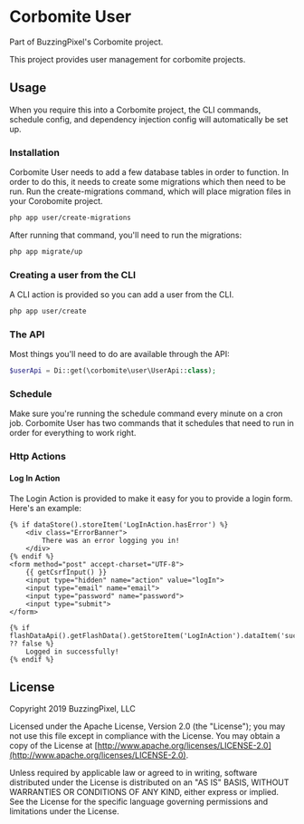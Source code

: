 # Corbomite User

Part of BuzzingPixel's Corbomite project.

This project provides user management for corbomite projects.

## Usage

When you require this into a Corbomite project, the CLI commands, schedule config, and dependency injection config will automatically be set up.

### Installation

Corbomite User needs to add a few database tables in order to function. In order to do this, it needs to create some migrations which then need to be run. Run the create-migrations command, which will place migration files in your Corobomite project.

```bash
php app user/create-migrations
```

After running that command, you'll need to run the migrations:

```bash
php app migrate/up
```

### Creating a user from the CLI

A CLI action is provided so you can add a user from the CLI.

```bash
php app user/create
```

### The API

Most things you'll need to do are available through the API:

```php
$userApi = Di::get(\corbomite\user\UserApi::class);
```

### Schedule

Make sure you're running the schedule command every minute on a cron job. Corbomite User has two commands that it schedules that need to run in order for everything to work right.

### Http Actions

#### Log In Action

The Login Action is provided to make it easy for you to provide a login form. Here's an example:

```twig
{% if dataStore().storeItem('LogInAction.hasError') %}
    <div class="ErrorBanner">
        There was an error logging you in!
    </div>
{% endif %}
<form method="post" accept-charset="UTF-8">
    {{ getCsrfInput() }}
    <input type="hidden" name="action" value="logIn">
    <input type="email" name="email">
    <input type="password" name="password">
    <input type="submit">
</form>
```

```twig
{% if flashDataApi().getFlashData().getStoreItem('LogInAction').dataItem('success') ?? false %}
    Logged in successfully!
{% endif %}
```

## License

Copyright 2019 BuzzingPixel, LLC

Licensed under the Apache License, Version 2.0 (the "License");
you may not use this file except in compliance with the License.
You may obtain a copy of the License at [http://www.apache.org/licenses/LICENSE-2.0](http://www.apache.org/licenses/LICENSE-2.0).

Unless required by applicable law or agreed to in writing, software
distributed under the License is distributed on an "AS IS" BASIS,
WITHOUT WARRANTIES OR CONDITIONS OF ANY KIND, either express or implied.
See the License for the specific language governing permissions and
limitations under the License.
